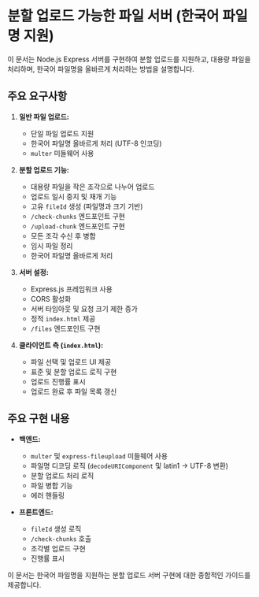 # 분할 업로드 가능한 파일 서버 (한국어 파일명 지원)

이 문서는 Node.js Express 서버를 구현하여 분할 업로드를 지원하고, 대용량 파일을 처리하며, 한국어 파일명을 올바르게 처리하는 방법을 설명합니다.

## 주요 요구사항

1. **일반 파일 업로드:**
   - 단일 파일 업로드 지원
   - 한국어 파일명 올바르게 처리 (UTF-8 인코딩)
   - `multer` 미들웨어 사용

2. **분할 업로드 기능:**
   - 대용량 파일을 작은 조각으로 나누어 업로드
   - 업로드 일시 중지 및 재개 기능
   - 고유 `fileId` 생성 (파일명과 크기 기반)
   - `/check-chunks` 엔드포인트 구현
   - `/upload-chunk` 엔드포인트 구현
   - 모든 조각 수신 후 병합
   - 임시 파일 정리
   - 한국어 파일명 올바르게 처리

3. **서버 설정:**
   - Express.js 프레임워크 사용
   - CORS 활성화
   - 서버 타임아웃 및 요청 크기 제한 증가
   - 정적 `index.html` 제공
   - `/files` 엔드포인트 구현

4. **클라이언트 측 (`index.html`):**
   - 파일 선택 및 업로드 UI 제공
   - 표준 및 분할 업로드 로직 구현
   - 업로드 진행률 표시
   - 업로드 완료 후 파일 목록 갱신

## 주요 구현 내용

* **백엔드:**
  - `multer` 및 `express-fileupload` 미들웨어 사용
  - 파일명 디코딩 로직 (`decodeURIComponent` 및 latin1 → UTF-8 변환)
  - 분할 업로드 처리 로직
  - 파일 병합 기능
  - 에러 핸들링

* **프론트엔드:**
  - `fileId` 생성 로직
  - `/check-chunks` 호출
  - 조각별 업로드 구현
  - 진행률 표시

이 문서는 한국어 파일명을 지원하는 분할 업로드 서버 구현에 대한 종합적인 가이드를 제공합니다.
